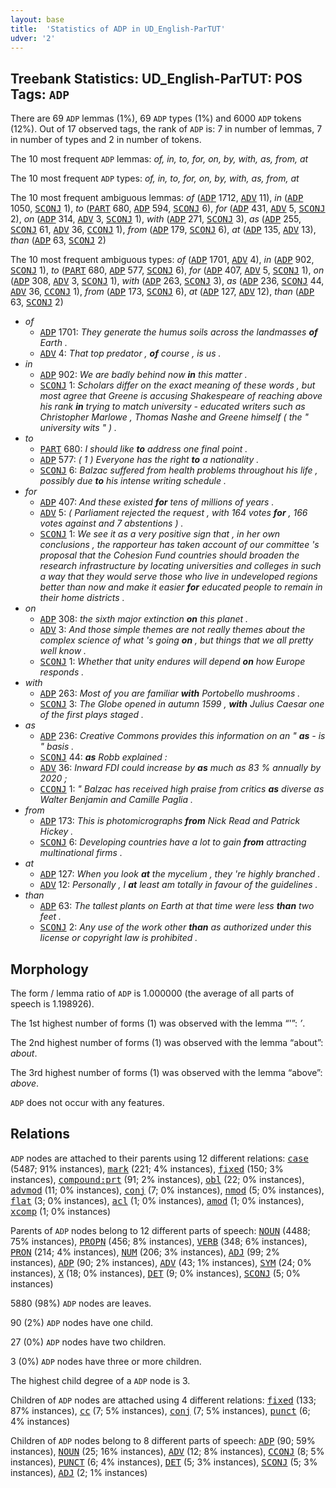```yaml
---
layout: base
title:  'Statistics of ADP in UD_English-ParTUT'
udver: '2'
---
```


## Treebank Statistics: UD_English-ParTUT: POS Tags: `ADP`

There are 69 `ADP` lemmas (1%), 69 `ADP` types (1%) and 6000 `ADP` tokens (12%).
Out of 17 observed tags, the rank of `ADP` is: 7 in number of lemmas, 7 in number of types and 2 in number of tokens.

The 10 most frequent `ADP` lemmas: <em>of, in, to, for, on, by, with, as, from, at</em>

The 10 most frequent `ADP` types:  <em>of, in, to, for, on, by, with, as, from, at</em>

The 10 most frequent ambiguous lemmas: <em>of</em> (<tt><a href="en_partut-pos-ADP.html">ADP</a></tt> 1712, <tt><a href="en_partut-pos-ADV.html">ADV</a></tt> 11), <em>in</em> (<tt><a href="en_partut-pos-ADP.html">ADP</a></tt> 1050, <tt><a href="en_partut-pos-SCONJ.html">SCONJ</a></tt> 1), <em>to</em> (<tt><a href="en_partut-pos-PART.html">PART</a></tt> 680, <tt><a href="en_partut-pos-ADP.html">ADP</a></tt> 594, <tt><a href="en_partut-pos-SCONJ.html">SCONJ</a></tt> 6), <em>for</em> (<tt><a href="en_partut-pos-ADP.html">ADP</a></tt> 431, <tt><a href="en_partut-pos-ADV.html">ADV</a></tt> 5, <tt><a href="en_partut-pos-SCONJ.html">SCONJ</a></tt> 2), <em>on</em> (<tt><a href="en_partut-pos-ADP.html">ADP</a></tt> 314, <tt><a href="en_partut-pos-ADV.html">ADV</a></tt> 3, <tt><a href="en_partut-pos-SCONJ.html">SCONJ</a></tt> 1), <em>with</em> (<tt><a href="en_partut-pos-ADP.html">ADP</a></tt> 271, <tt><a href="en_partut-pos-SCONJ.html">SCONJ</a></tt> 3), <em>as</em> (<tt><a href="en_partut-pos-ADP.html">ADP</a></tt> 255, <tt><a href="en_partut-pos-SCONJ.html">SCONJ</a></tt> 61, <tt><a href="en_partut-pos-ADV.html">ADV</a></tt> 36, <tt><a href="en_partut-pos-CCONJ.html">CCONJ</a></tt> 1), <em>from</em> (<tt><a href="en_partut-pos-ADP.html">ADP</a></tt> 179, <tt><a href="en_partut-pos-SCONJ.html">SCONJ</a></tt> 6), <em>at</em> (<tt><a href="en_partut-pos-ADP.html">ADP</a></tt> 135, <tt><a href="en_partut-pos-ADV.html">ADV</a></tt> 13), <em>than</em> (<tt><a href="en_partut-pos-ADP.html">ADP</a></tt> 63, <tt><a href="en_partut-pos-SCONJ.html">SCONJ</a></tt> 2)

The 10 most frequent ambiguous types:  <em>of</em> (<tt><a href="en_partut-pos-ADP.html">ADP</a></tt> 1701, <tt><a href="en_partut-pos-ADV.html">ADV</a></tt> 4), <em>in</em> (<tt><a href="en_partut-pos-ADP.html">ADP</a></tt> 902, <tt><a href="en_partut-pos-SCONJ.html">SCONJ</a></tt> 1), <em>to</em> (<tt><a href="en_partut-pos-PART.html">PART</a></tt> 680, <tt><a href="en_partut-pos-ADP.html">ADP</a></tt> 577, <tt><a href="en_partut-pos-SCONJ.html">SCONJ</a></tt> 6), <em>for</em> (<tt><a href="en_partut-pos-ADP.html">ADP</a></tt> 407, <tt><a href="en_partut-pos-ADV.html">ADV</a></tt> 5, <tt><a href="en_partut-pos-SCONJ.html">SCONJ</a></tt> 1), <em>on</em> (<tt><a href="en_partut-pos-ADP.html">ADP</a></tt> 308, <tt><a href="en_partut-pos-ADV.html">ADV</a></tt> 3, <tt><a href="en_partut-pos-SCONJ.html">SCONJ</a></tt> 1), <em>with</em> (<tt><a href="en_partut-pos-ADP.html">ADP</a></tt> 263, <tt><a href="en_partut-pos-SCONJ.html">SCONJ</a></tt> 3), <em>as</em> (<tt><a href="en_partut-pos-ADP.html">ADP</a></tt> 236, <tt><a href="en_partut-pos-SCONJ.html">SCONJ</a></tt> 44, <tt><a href="en_partut-pos-ADV.html">ADV</a></tt> 36, <tt><a href="en_partut-pos-CCONJ.html">CCONJ</a></tt> 1), <em>from</em> (<tt><a href="en_partut-pos-ADP.html">ADP</a></tt> 173, <tt><a href="en_partut-pos-SCONJ.html">SCONJ</a></tt> 6), <em>at</em> (<tt><a href="en_partut-pos-ADP.html">ADP</a></tt> 127, <tt><a href="en_partut-pos-ADV.html">ADV</a></tt> 12), <em>than</em> (<tt><a href="en_partut-pos-ADP.html">ADP</a></tt> 63, <tt><a href="en_partut-pos-SCONJ.html">SCONJ</a></tt> 2)


* <em>of</em>
  * <tt><a href="en_partut-pos-ADP.html">ADP</a></tt> 1701: <em>They generate the humus soils across the landmasses <b>of</b> Earth .</em>
  * <tt><a href="en_partut-pos-ADV.html">ADV</a></tt> 4: <em>That top predator , <b>of</b> course , is us .</em>
* <em>in</em>
  * <tt><a href="en_partut-pos-ADP.html">ADP</a></tt> 902: <em>We are badly behind now <b>in</b> this matter .</em>
  * <tt><a href="en_partut-pos-SCONJ.html">SCONJ</a></tt> 1: <em>Scholars differ on the exact meaning of these words , but most agree that Greene is accusing Shakespeare of reaching above his rank <b>in</b> trying to match university - educated writers such as Christopher Marlowe , Thomas Nashe and Greene himself ( the " university wits " ) .</em>
* <em>to</em>
  * <tt><a href="en_partut-pos-PART.html">PART</a></tt> 680: <em>I should like <b>to</b> address one final point .</em>
  * <tt><a href="en_partut-pos-ADP.html">ADP</a></tt> 577: <em>( 1 ) Everyone has the right <b>to</b> a nationality .</em>
  * <tt><a href="en_partut-pos-SCONJ.html">SCONJ</a></tt> 6: <em>Balzac suffered from health problems throughout his life , possibly due <b>to</b> his intense writing schedule .</em>
* <em>for</em>
  * <tt><a href="en_partut-pos-ADP.html">ADP</a></tt> 407: <em>And these existed <b>for</b> tens of millions of years .</em>
  * <tt><a href="en_partut-pos-ADV.html">ADV</a></tt> 5: <em>( Parliament rejected the request , with 164 votes <b>for</b> , 166 votes against and 7 abstentions ) .</em>
  * <tt><a href="en_partut-pos-SCONJ.html">SCONJ</a></tt> 1: <em>We see it as a very positive sign that , in her own conclusions , the rapporteur has taken account of our committee 's proposal that the Cohesion Fund countries should broaden the research infrastructure by locating universities and colleges in such a way that they would serve those who live in undeveloped regions better than now and make it easier <b>for</b> educated people to remain in their home districts .</em>
* <em>on</em>
  * <tt><a href="en_partut-pos-ADP.html">ADP</a></tt> 308: <em>the sixth major extinction <b>on</b> this planet .</em>
  * <tt><a href="en_partut-pos-ADV.html">ADV</a></tt> 3: <em>And those simple themes are not really themes about the complex science of what 's going <b>on</b> , but things that we all pretty well know .</em>
  * <tt><a href="en_partut-pos-SCONJ.html">SCONJ</a></tt> 1: <em>Whether that unity endures will depend <b>on</b> how Europe responds .</em>
* <em>with</em>
  * <tt><a href="en_partut-pos-ADP.html">ADP</a></tt> 263: <em>Most of you are familiar <b>with</b> Portobello mushrooms .</em>
  * <tt><a href="en_partut-pos-SCONJ.html">SCONJ</a></tt> 3: <em>The Globe opened in autumn 1599 , <b>with</b> Julius Caesar one of the first plays staged .</em>
* <em>as</em>
  * <tt><a href="en_partut-pos-ADP.html">ADP</a></tt> 236: <em>Creative Commons provides this information on an " <b>as</b> - is " basis .</em>
  * <tt><a href="en_partut-pos-SCONJ.html">SCONJ</a></tt> 44: <em><b>as</b> Robb explained :</em>
  * <tt><a href="en_partut-pos-ADV.html">ADV</a></tt> 36: <em>Inward FDI could increase by <b>as</b> much as 83 % annually by 2020 ;</em>
  * <tt><a href="en_partut-pos-CCONJ.html">CCONJ</a></tt> 1: <em>" Balzac has received high praise from critics <b>as</b> diverse as Walter Benjamin and Camille Paglia .</em>
* <em>from</em>
  * <tt><a href="en_partut-pos-ADP.html">ADP</a></tt> 173: <em>This is photomicrographs <b>from</b> Nick Read and Patrick Hickey .</em>
  * <tt><a href="en_partut-pos-SCONJ.html">SCONJ</a></tt> 6: <em>Developing countries have a lot to gain <b>from</b> attracting multinational firms .</em>
* <em>at</em>
  * <tt><a href="en_partut-pos-ADP.html">ADP</a></tt> 127: <em>When you look <b>at</b> the mycelium , they 're highly branched .</em>
  * <tt><a href="en_partut-pos-ADV.html">ADV</a></tt> 12: <em>Personally , I <b>at</b> least am totally in favour of the guidelines .</em>
* <em>than</em>
  * <tt><a href="en_partut-pos-ADP.html">ADP</a></tt> 63: <em>The tallest plants on Earth at that time were less <b>than</b> two feet .</em>
  * <tt><a href="en_partut-pos-SCONJ.html">SCONJ</a></tt> 2: <em>Any use of the work other <b>than</b> as authorized under this license or copyright law is prohibited .</em>

## Morphology

The form / lemma ratio of `ADP` is 1.000000 (the average of all parts of speech is 1.198926).

The 1st highest number of forms (1) was observed with the lemma “'”: <em>’</em>.

The 2nd highest number of forms (1) was observed with the lemma “about”: <em>about</em>.

The 3rd highest number of forms (1) was observed with the lemma “above”: <em>above</em>.

`ADP` does not occur with any features.


## Relations

`ADP` nodes are attached to their parents using 12 different relations: <tt><a href="en_partut-dep-case.html">case</a></tt> (5487; 91% instances), <tt><a href="en_partut-dep-mark.html">mark</a></tt> (221; 4% instances), <tt><a href="en_partut-dep-fixed.html">fixed</a></tt> (150; 3% instances), <tt><a href="en_partut-dep-compound-prt.html">compound:prt</a></tt> (91; 2% instances), <tt><a href="en_partut-dep-obl.html">obl</a></tt> (22; 0% instances), <tt><a href="en_partut-dep-advmod.html">advmod</a></tt> (11; 0% instances), <tt><a href="en_partut-dep-conj.html">conj</a></tt> (7; 0% instances), <tt><a href="en_partut-dep-nmod.html">nmod</a></tt> (5; 0% instances), <tt><a href="en_partut-dep-flat.html">flat</a></tt> (3; 0% instances), <tt><a href="en_partut-dep-acl.html">acl</a></tt> (1; 0% instances), <tt><a href="en_partut-dep-amod.html">amod</a></tt> (1; 0% instances), <tt><a href="en_partut-dep-xcomp.html">xcomp</a></tt> (1; 0% instances)

Parents of `ADP` nodes belong to 12 different parts of speech: <tt><a href="en_partut-pos-NOUN.html">NOUN</a></tt> (4488; 75% instances), <tt><a href="en_partut-pos-PROPN.html">PROPN</a></tt> (456; 8% instances), <tt><a href="en_partut-pos-VERB.html">VERB</a></tt> (348; 6% instances), <tt><a href="en_partut-pos-PRON.html">PRON</a></tt> (214; 4% instances), <tt><a href="en_partut-pos-NUM.html">NUM</a></tt> (206; 3% instances), <tt><a href="en_partut-pos-ADJ.html">ADJ</a></tt> (99; 2% instances), <tt><a href="en_partut-pos-ADP.html">ADP</a></tt> (90; 2% instances), <tt><a href="en_partut-pos-ADV.html">ADV</a></tt> (43; 1% instances), <tt><a href="en_partut-pos-SYM.html">SYM</a></tt> (24; 0% instances), <tt><a href="en_partut-pos-X.html">X</a></tt> (18; 0% instances), <tt><a href="en_partut-pos-DET.html">DET</a></tt> (9; 0% instances), <tt><a href="en_partut-pos-SCONJ.html">SCONJ</a></tt> (5; 0% instances)

5880 (98%) `ADP` nodes are leaves.

90 (2%) `ADP` nodes have one child.

27 (0%) `ADP` nodes have two children.

3 (0%) `ADP` nodes have three or more children.

The highest child degree of a `ADP` node is 3.

Children of `ADP` nodes are attached using 4 different relations: <tt><a href="en_partut-dep-fixed.html">fixed</a></tt> (133; 87% instances), <tt><a href="en_partut-dep-cc.html">cc</a></tt> (7; 5% instances), <tt><a href="en_partut-dep-conj.html">conj</a></tt> (7; 5% instances), <tt><a href="en_partut-dep-punct.html">punct</a></tt> (6; 4% instances)

Children of `ADP` nodes belong to 8 different parts of speech: <tt><a href="en_partut-pos-ADP.html">ADP</a></tt> (90; 59% instances), <tt><a href="en_partut-pos-NOUN.html">NOUN</a></tt> (25; 16% instances), <tt><a href="en_partut-pos-ADV.html">ADV</a></tt> (12; 8% instances), <tt><a href="en_partut-pos-CCONJ.html">CCONJ</a></tt> (8; 5% instances), <tt><a href="en_partut-pos-PUNCT.html">PUNCT</a></tt> (6; 4% instances), <tt><a href="en_partut-pos-DET.html">DET</a></tt> (5; 3% instances), <tt><a href="en_partut-pos-SCONJ.html">SCONJ</a></tt> (5; 3% instances), <tt><a href="en_partut-pos-ADJ.html">ADJ</a></tt> (2; 1% instances)

